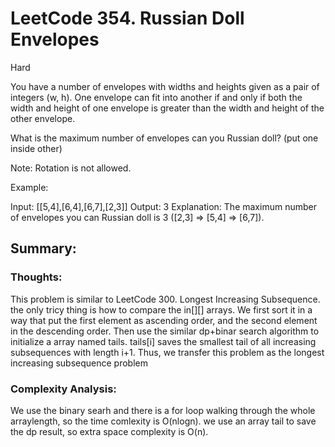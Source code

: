 # LeetCode 354. Russian Doll Envelopes

Hard


You have a number of envelopes with widths and heights given as a pair of integers (w, h). One envelope can fit into another if and only if both the width and height of one envelope is greater than the width and height of the other envelope.

What is the maximum number of envelopes can you Russian doll? (put one inside other)

Note:
Rotation is not allowed.

Example:

Input: [[5,4],[6,4],[6,7],[2,3]]
Output: 3 
Explanation: The maximum number of envelopes you can Russian doll is 3 ([2,3] => [5,4] => [6,7]).


## Summary:

### Thoughts:

This problem is similar to LeetCode 300. Longest Increasing Subsequence. the only tricy thing is how to compare the in[][] arrays. 
We first sort it in a way that put the first element as ascending order, and the second element in the descending order.
Then use the similar dp+binar search algorithm to initialize a array named tails. tails[i] saves the smallest tail of all increasing subsequences with length i+1. Thus, we transfer this problem as the longest increasing subsequence problem

### Complexity Analysis:
We use the binary searh and there is a for loop walking through the whole arraylength, so the time comlexity is O(nlogn).
we use an array tail to save the dp result, so extra space complexity is O(n).

